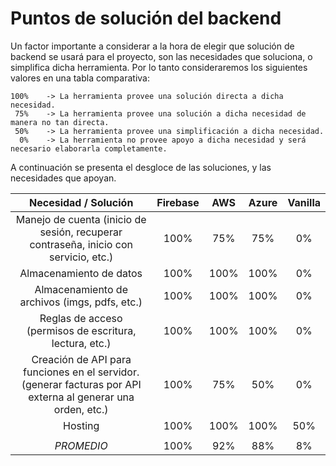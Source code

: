 # Puntos de solución del backend

Un factor importante a considerar a la hora de elegir que solución de backend se usará para el proyecto, son las necesidades que soluciona, o simplifica dicha herramienta. Por lo tanto consideraremos los siguientes valores en una tabla comparativa:

```
100%    -> La herramienta provee una solución directa a dicha necesidad.
 75%    -> La herramienta provee una solución a dicha necesidad de manera no tan directa.
 50%    -> La herramienta provee una simplificación a dicha necesidad.
  0%    -> La herramienta no provee apoyo a dicha necesidad y será necesario elaborarla completamente.
```

A continuación se presenta el desgloce de las soluciones, y las necesidades que apoyan.

|                                             Necesidad / Solución                                             | Firebase |  AWS | Azure | Vanilla |
|:------------------------------------------------------------------------------------------------------------:|:--------:|:----:|:-----:|:-------:|
| Manejo de cuenta (inicio de sesión, recuperar contraseña, inicio con servicio, etc.)                         |   100%   |  75% |  75%  |    0%   |
| Almacenamiento de datos                                                                                      |   100%   | 100% |  100% |    0%   |
| Almacenamiento de archivos (imgs, pdfs, etc.)                                                                |   100%   | 100% |  100% |    0%   |
| Reglas de acceso (permisos de escritura, lectura, etc.)                                                      |   100%   | 100% |  100% |    0%   |
| Creación de API para funciones en el servidor. (generar facturas por API externa al generar una orden, etc.) |   100%   |  75% |  50%  |    0%   |
| Hosting                                                                                                      |   100%   | 100% |  100% |   50%   |
|                                                                                                              |          |      |       |         |
|                                                                                                   _PROMEDIO_ |   100%   |  92% |  88%  |    8%   |